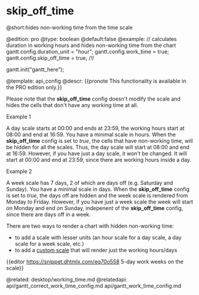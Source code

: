 skip_off_time
=============

@short:hides non-working time from the time scale
	
@edition: pro
@type: boolean
@default:false
@example:
// calculates duration in working hours and hides non-working time from the chart
gantt.config.duration_unit = "hour";
gantt.config.work_time = true; 
gantt.config.skip_off_time = true; /*!*/

gantt.init("gantt_here");

@template:	api_config
@descr:
{{pronote This functionality is available in the PRO edition only.}}

Please note that the **skip_off_time** config doesn't modify the scale and hides the cells that don't have any working time at all. 

Example 1

A day scale starts at 00:00 and ends at 23:59, the working hours start at 08:00 and end at 16:59. You have a minimal scale in hours. 
When the **skip_off_time** config is set to *true*, the cells that have non-working time, will be hidden for all the scales. 
Thus, the day scale will start at 08:00 and end at 16:59. However, if you have just a day scale, it won't be changed.
It will start at 00:00 and end at 23:59, since there are working hours inside a day.

Example 2

A week scale has 7 days, 2 of which are days off (e.g. Saturday and Sunday). You have a minimal scale in days. When the **skip_off_time** config is set to *true*, the days off
are hidden and the week scale is rendered from Monday to Friday. However, if you have just a week scale the week will start on Monday and end on Sunday, indepenent of the 
**skip_off_time** config, since there are days off in a week.

There are two ways to render a chart with hidden non-working time:

- to add a scale with lesser units (an hour scale for a day scale, a day scale for a week scale, etc.)
- to add a [custom scale](desktop/configuring_time_scale.md#customtimeunits) that will render just the working hours/days

{{editor	https://snippet.dhtmlx.com/eq70o558		5-day work weeks on the scale}}

@related:
	 desktop/working_time.md
@relatedapi:
	api/gantt_correct_work_time_config.md
     api/gantt_work_time_config.md
